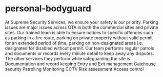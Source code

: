 # personal-bodyguard
  At Supreme Security Services, we ensure your safety is our priority. Parking issues are major issues across GTA in both the commercial sites and private sites. Our trained team is able to ensure notices to specific offences such as parking in a fire route, parking on private property without valid permit for an extended period of time, parking on non-designated areas i.e. designated for disabled without permit.  Our team performs regular patrols and documents or records every minute detail to keep away any disputes. The other services they perform while safeguarding the site is      Documentation and record keeping     Entry and Exit management     Gatehouse security     Patrolling      Monitoring CCTV     Risk assessment      Access control

